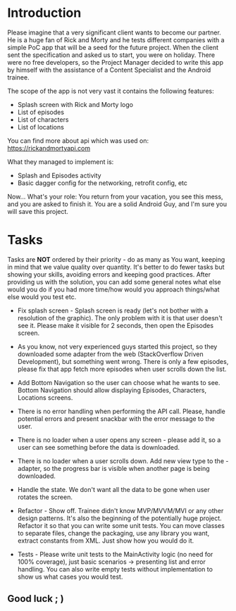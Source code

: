 # Introduction

Please imagine that a very significant client wants to become our partner. He is a huge fan of Rick and Morty and he tests different companies with a simple PoC app that will be a seed for the future project. When the client sent the specification and asked us to start, you were on holiday. There were no free developers, so the Project Manager decided to write this app by himself with the assistance of a Content Specialist and the Android trainee.

The scope of the app is not very vast it contains the following features:

- Splash screen with Rick and Morty logo
 - List of episodes
 - List of characters
- List of locations

You can find more about api which was used on: https://rickandmortyapi.com

What they managed to implement is:

 - Splash and Episodes activity
 - Basic dagger config for the networking, retrofit config, etc

Now... What's your role:
You return from your vacation, you see this mess, and you are asked to finish it. You are a solid Android Guy, and I'm sure you will save this project.

# Tasks
Tasks are **NOT** ordered by their priority - do as many as You want, keeping in mind that we value quality over quantity. It's better to do fewer tasks but showing your skills, avoiding errors and keeping good practices. After providing us with the solution, you can add some general notes what else would you do if you had more time/how would you approach things/what else would you test etc.

- Fix splash screen - Splash screen is ready (let's not bother with a resolution of the graphic). The only problem with it is that user doesn't see it. Please make it visible for 2 seconds, then open the Episodes screen.

- As you know, not very experienced guys started this project,
so they downloaded some adapter from the web (StackOverflow Driven Development), but something went wrong. There is only a few episodes, please fix that app fetch more episodes when user scrolls down the list.

- Add Bottom Navigation so the user can choose what he wants to see. Bottom Navigation should allow displaying Episodes, Characters, Locations screens.

- There is no error handling when performing the API call. Please, handle potential errors and present snackbar with the error message to the user.

- There is no loader when a user opens any screen - please add it, so a user can see something before the data is downloaded.

- There is no loader when a user scrolls down. Add new view type to the -adapter, so the progress bar is visible when another page is being downloaded.

- Handle the state. We don't want all the data to be gone when user rotates the screen.

- Refactor - Show off. Trainee didn't know MVP/MVVM/MVI or any other design patterns. It's also the beginning of the potentially huge project. Refactor it so that you can write some unit tests. You can move classes to separate files, change the packaging, use any library you want, extract constants from XML. Just show how you would do it.

- Tests - Please write unit tests to the MainActivity logic (no need for 100% coverage), just basic scenarios -> presenting list and error handling. You can also write empty tests without implementation to show us what cases you would test.

## Good luck ; )
